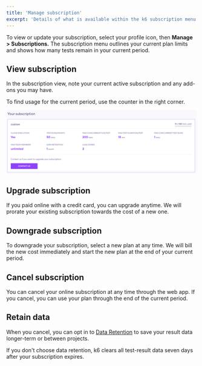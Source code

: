 ```yaml
---
title: 'Manage subscription'
excerpt: 'Details of what is available within the k6 subscription menu'
---
```


To view or update your subscription, select your profile icon, then **Manage > Subscriptions.**
The subscription menu outlines your current plan limits and shows how many tests remain in your current period.

## View subscription

In the subscription view, note your current active subscription and any add-ons you may have.

To find usage for the current period, use the counter in the right corner.

![subscription rules](images/02-Subscription/subscription.png)

## Upgrade subscription

If you paid online with a credit card, you can upgrade anytime.
We will prorate your existing subscription towards the cost of a new one.

## Downgrade subscription

To downgrade your subscription, select a new plan at any time.
We will bill the new cost immediately and start the new plan at the end of your current period.

## Cancel subscription

You can cancel your online subscription at any time through the web app.
If you cancel, you can use your plan through the end of the current period.

## Retain data

When you cancel, you can opt in to [Data Retention](/cloud/your-plan/data-retention) to save your result data longer-term or between projects.

If you don't choose data retention, k6 clears all test-result data seven days after your subscription expires.
